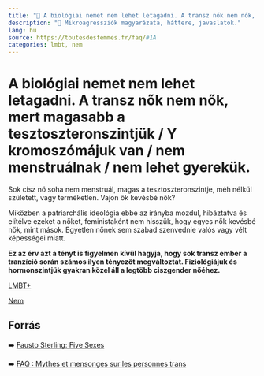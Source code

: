 ```yaml
---
title: "🚫 A biológiai nemet nem lehet letagadni. A transz nők nem nők, mert van tesztoszteronjuk / Y kromoszómájuk / nem menstruálnak / nem lehet gyerekük."
description: "🚫 Mikroagressziók magyarázata, háttere, javaslatok."
lang: hu
source: https://toutesdesfemmes.fr/faq/#1A
categories: lmbt, nem
---
```


<div class="wiki-content agression-title">

# A biológiai nemet nem lehet letagadni. A transz nők nem nők, mert magasabb a tesztoszteronszintjük / Y kromoszómájuk van / nem menstruálnak / nem lehet gyerekük.

Sok cisz nő soha nem menstruál, magas a tesztoszteronszintje, méh nélkül született, vagy terméketlen. Vajon ők kevésbé nők?

Miközben a patriarchális ideológia ebbe az irányba mozdul, hibáztatva és elítélve ezeket a nőket, feministaként nem hisszük, hogy egyes nők kevésbé nők, mint mások. Egyetlen nőnek sem szabad szenvednie valós vagy vélt képességei miatt.

**Ez az érv azt a tényt is figyelmen kívül hagyja, hogy sok transz ember a tranzíció során számos ilyen tényezőt megváltoztat. Fiziológiájuk és hormonszintjük gyakran közel áll a legtöbb ciszgender nőéhez.**


<div class="categories">

[LMBT+](/#/entry?id=lmbt)

[Nem](/#/entry?id=nem)

</div>

## Forrás

➡️ [Fausto Sterling: Five Sexes](https://www.coursehero.com/lit/The-Five-Sexes/plot-summary/)

➡️ [FAQ : Mythes et mensonges sur les personnes trans](https://toutesdesfemmes.fr/faq-mythes-et-mensonges-sur-les-personnes-trans/)

</div>